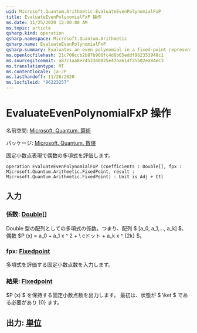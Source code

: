 ```yaml
---
uid: Microsoft.Quantum.Arithmetic.EvaluateEvenPolynomialFxP
title: EvaluateEvenPolynomialFxP 操作
ms.date: 11/25/2020 12:00:00 AM
ms.topic: article
qsharp.kind: operation
qsharp.namespace: Microsoft.Quantum.Arithmetic
qsharp.name: EvaluateEvenPolynomialFxP
qsharp.summary: Evaluates an even polynomial in a fixed-point representation.
ms.openlocfilehash: 21c700ccb2b87b906fc4d8b65eddf962353948c1
ms.sourcegitcommit: a87c1aa8e7453360025e47ba614f25b02ea84ec3
ms.translationtype: MT
ms.contentlocale: ja-JP
ms.lasthandoff: 11/26/2020
ms.locfileid: "96223257"
---
```

# <a name="evaluateevenpolynomialfxp-operation"></a>EvaluateEvenPolynomialFxP 操作

名前空間: [Microsoft. Quantum. 算術](xref:Microsoft.Quantum.Arithmetic)

パッケージ: [Microsoft. Quantum. 数値](https://nuget.org/packages/Microsoft.Quantum.Numerics)


固定小数点表現で偶数の多項式を評価します。

```qsharp
operation EvaluateEvenPolynomialFxP (coefficients : Double[], fpx : Microsoft.Quantum.Arithmetic.FixedPoint, result : Microsoft.Quantum.Arithmetic.FixedPoint) : Unit is Adj + Ctl
```


## <a name="input"></a>入力

### <a name="coefficients--double"></a>係数: [Double](xref:microsoft.quantum.lang-ref.double)[]

Double 型の配列としての多項式の係数。つまり、配列 $ [a_0, a_1,..., a_k] $、偶数 $P (x) = a_0 + a_1 x ^ 2 + \ cドット + a_k x ^ {2k} $。


### <a name="fpx--fixedpoint"></a>fpx: [Fixedpoint](xref:Microsoft.Quantum.Arithmetic.FixedPoint)

多項式を評価する固定小数点数を入力します。


### <a name="result--fixedpoint"></a>結果: [Fixedpoint](xref:Microsoft.Quantum.Arithmetic.FixedPoint)

$P (x) $ を保持する固定小数点数を出力します。 最初は、状態が $ \ket $ である必要があり {0} ます。



## <a name="output--unit"></a>出力: [単位](xref:microsoft.quantum.lang-ref.unit)

